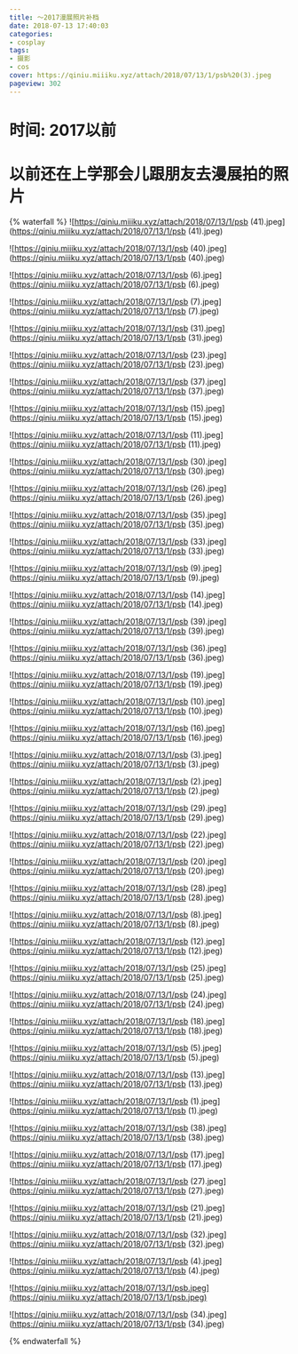 ```yaml
---
title: ～2017漫展照片补档
date: 2018-07-13 17:40:03
categories:
- cosplay
tags:
- 摄影
- cos
cover: https://qiniu.miiiku.xyz/attach/2018/07/13/1/psb%20(3).jpeg
pageview: 302
---
```


# 时间: 2017以前

# 以前还在上学那会儿跟朋友去漫展拍的照片



{% waterfall %}
![https://qiniu.miiiku.xyz/attach/2018/07/13/1/psb (41).jpeg](https://qiniu.miiiku.xyz/attach/2018/07/13/1/psb (41).jpeg)

![https://qiniu.miiiku.xyz/attach/2018/07/13/1/psb (40).jpeg](https://qiniu.miiiku.xyz/attach/2018/07/13/1/psb (40).jpeg)

![https://qiniu.miiiku.xyz/attach/2018/07/13/1/psb (6).jpeg](https://qiniu.miiiku.xyz/attach/2018/07/13/1/psb (6).jpeg)

![https://qiniu.miiiku.xyz/attach/2018/07/13/1/psb (7).jpeg](https://qiniu.miiiku.xyz/attach/2018/07/13/1/psb (7).jpeg)

![https://qiniu.miiiku.xyz/attach/2018/07/13/1/psb (31).jpeg](https://qiniu.miiiku.xyz/attach/2018/07/13/1/psb (31).jpeg)

![https://qiniu.miiiku.xyz/attach/2018/07/13/1/psb (23).jpeg](https://qiniu.miiiku.xyz/attach/2018/07/13/1/psb (23).jpeg)

![https://qiniu.miiiku.xyz/attach/2018/07/13/1/psb (37).jpeg](https://qiniu.miiiku.xyz/attach/2018/07/13/1/psb (37).jpeg)

![https://qiniu.miiiku.xyz/attach/2018/07/13/1/psb (15).jpeg](https://qiniu.miiiku.xyz/attach/2018/07/13/1/psb (15).jpeg)

![https://qiniu.miiiku.xyz/attach/2018/07/13/1/psb (11).jpeg](https://qiniu.miiiku.xyz/attach/2018/07/13/1/psb (11).jpeg)

![https://qiniu.miiiku.xyz/attach/2018/07/13/1/psb (30).jpeg](https://qiniu.miiiku.xyz/attach/2018/07/13/1/psb (30).jpeg)

![https://qiniu.miiiku.xyz/attach/2018/07/13/1/psb (26).jpeg](https://qiniu.miiiku.xyz/attach/2018/07/13/1/psb (26).jpeg)

![https://qiniu.miiiku.xyz/attach/2018/07/13/1/psb (35).jpeg](https://qiniu.miiiku.xyz/attach/2018/07/13/1/psb (35).jpeg)

![https://qiniu.miiiku.xyz/attach/2018/07/13/1/psb (33).jpeg](https://qiniu.miiiku.xyz/attach/2018/07/13/1/psb (33).jpeg)

![https://qiniu.miiiku.xyz/attach/2018/07/13/1/psb (9).jpeg](https://qiniu.miiiku.xyz/attach/2018/07/13/1/psb (9).jpeg)

![https://qiniu.miiiku.xyz/attach/2018/07/13/1/psb (14).jpeg](https://qiniu.miiiku.xyz/attach/2018/07/13/1/psb (14).jpeg)

![https://qiniu.miiiku.xyz/attach/2018/07/13/1/psb (39).jpeg](https://qiniu.miiiku.xyz/attach/2018/07/13/1/psb (39).jpeg)

![https://qiniu.miiiku.xyz/attach/2018/07/13/1/psb (36).jpeg](https://qiniu.miiiku.xyz/attach/2018/07/13/1/psb (36).jpeg)

![https://qiniu.miiiku.xyz/attach/2018/07/13/1/psb (19).jpeg](https://qiniu.miiiku.xyz/attach/2018/07/13/1/psb (19).jpeg)

![https://qiniu.miiiku.xyz/attach/2018/07/13/1/psb (10).jpeg](https://qiniu.miiiku.xyz/attach/2018/07/13/1/psb (10).jpeg)

![https://qiniu.miiiku.xyz/attach/2018/07/13/1/psb (16).jpeg](https://qiniu.miiiku.xyz/attach/2018/07/13/1/psb (16).jpeg)

![https://qiniu.miiiku.xyz/attach/2018/07/13/1/psb (3).jpeg](https://qiniu.miiiku.xyz/attach/2018/07/13/1/psb (3).jpeg)

![https://qiniu.miiiku.xyz/attach/2018/07/13/1/psb (2).jpeg](https://qiniu.miiiku.xyz/attach/2018/07/13/1/psb (2).jpeg)

![https://qiniu.miiiku.xyz/attach/2018/07/13/1/psb (29).jpeg](https://qiniu.miiiku.xyz/attach/2018/07/13/1/psb (29).jpeg)

![https://qiniu.miiiku.xyz/attach/2018/07/13/1/psb (22).jpeg](https://qiniu.miiiku.xyz/attach/2018/07/13/1/psb (22).jpeg)

![https://qiniu.miiiku.xyz/attach/2018/07/13/1/psb (20).jpeg](https://qiniu.miiiku.xyz/attach/2018/07/13/1/psb (20).jpeg)

![https://qiniu.miiiku.xyz/attach/2018/07/13/1/psb (28).jpeg](https://qiniu.miiiku.xyz/attach/2018/07/13/1/psb (28).jpeg)

![https://qiniu.miiiku.xyz/attach/2018/07/13/1/psb (8).jpeg](https://qiniu.miiiku.xyz/attach/2018/07/13/1/psb (8).jpeg)

![https://qiniu.miiiku.xyz/attach/2018/07/13/1/psb (12).jpeg](https://qiniu.miiiku.xyz/attach/2018/07/13/1/psb (12).jpeg)

![https://qiniu.miiiku.xyz/attach/2018/07/13/1/psb (25).jpeg](https://qiniu.miiiku.xyz/attach/2018/07/13/1/psb (25).jpeg)

![https://qiniu.miiiku.xyz/attach/2018/07/13/1/psb (24).jpeg](https://qiniu.miiiku.xyz/attach/2018/07/13/1/psb (24).jpeg)

![https://qiniu.miiiku.xyz/attach/2018/07/13/1/psb (18).jpeg](https://qiniu.miiiku.xyz/attach/2018/07/13/1/psb (18).jpeg)

![https://qiniu.miiiku.xyz/attach/2018/07/13/1/psb (5).jpeg](https://qiniu.miiiku.xyz/attach/2018/07/13/1/psb (5).jpeg)

![https://qiniu.miiiku.xyz/attach/2018/07/13/1/psb (13).jpeg](https://qiniu.miiiku.xyz/attach/2018/07/13/1/psb (13).jpeg)

![https://qiniu.miiiku.xyz/attach/2018/07/13/1/psb (1).jpeg](https://qiniu.miiiku.xyz/attach/2018/07/13/1/psb (1).jpeg)

![https://qiniu.miiiku.xyz/attach/2018/07/13/1/psb (38).jpeg](https://qiniu.miiiku.xyz/attach/2018/07/13/1/psb (38).jpeg)

![https://qiniu.miiiku.xyz/attach/2018/07/13/1/psb (17).jpeg](https://qiniu.miiiku.xyz/attach/2018/07/13/1/psb (17).jpeg)

![https://qiniu.miiiku.xyz/attach/2018/07/13/1/psb (27).jpeg](https://qiniu.miiiku.xyz/attach/2018/07/13/1/psb (27).jpeg)

![https://qiniu.miiiku.xyz/attach/2018/07/13/1/psb (21).jpeg](https://qiniu.miiiku.xyz/attach/2018/07/13/1/psb (21).jpeg)

![https://qiniu.miiiku.xyz/attach/2018/07/13/1/psb (32).jpeg](https://qiniu.miiiku.xyz/attach/2018/07/13/1/psb (32).jpeg)

![https://qiniu.miiiku.xyz/attach/2018/07/13/1/psb (4).jpeg](https://qiniu.miiiku.xyz/attach/2018/07/13/1/psb (4).jpeg)

![https://qiniu.miiiku.xyz/attach/2018/07/13/1/psb.jpeg](https://qiniu.miiiku.xyz/attach/2018/07/13/1/psb.jpeg)

![https://qiniu.miiiku.xyz/attach/2018/07/13/1/psb (34).jpeg](https://qiniu.miiiku.xyz/attach/2018/07/13/1/psb (34).jpeg)


{% endwaterfall %}

